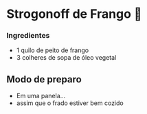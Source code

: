 # Strogonoff de Frango :chicken:

### Ingredientes

- 1 quilo de peito de frango
- 3 colheres de sopa de óleo vegetal

##  Modo de preparo

- Em uma panela...
- assim que o frado estiver bem cozido



 





